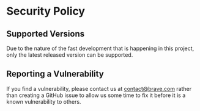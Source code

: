 # Security Policy

## Supported Versions

Due to the nature of the fast development that is happening in this project, only the latest released version can be supported.

## Reporting a Vulnerability

If you find a vulnerability, please contact us at contact@brave.com rather than creating a GitHub issue to allow us some time to fix it before it is a known vulnerability to others.


